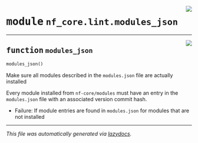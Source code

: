 <!-- markdownlint-disable -->

<a href="../../../../../../tools/nf_core/lint/modules_json.py#L0"><img align="right" style="float:right;" src="https://img.shields.io/badge/-source-cccccc?style=flat-square"></a>

# <kbd>module</kbd> `nf_core.lint.modules_json`

---

<a href="../../../../../../tools/nf_core/lint/modules_json.py#L8"><img align="right" style="float:right;" src="https://img.shields.io/badge/-source-cccccc?style=flat-square"></a>

## <kbd>function</kbd> `modules_json`

```python
modules_json()
```

Make sure all modules described in the `modules.json` file are actually installed

Every module installed from `nf-core/modules` must have an entry in the `modules.json` file with an associated version commit hash.

- Failure: If module entries are found in `modules.json` for modules that are not installed

---

_This file was automatically generated via [lazydocs](https://github.com/ml-tooling/lazydocs)._

